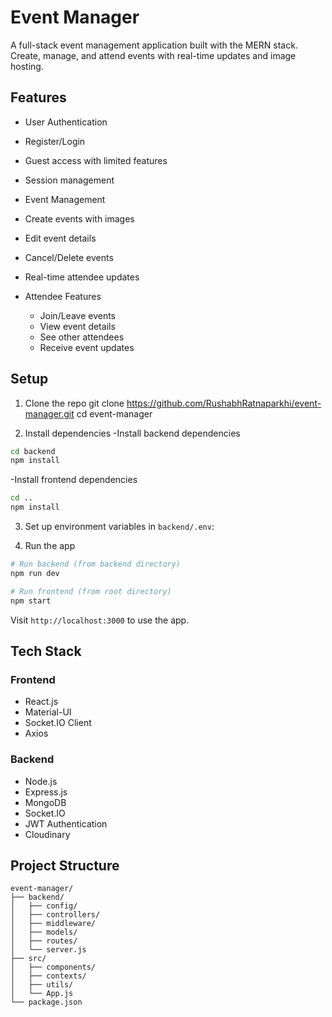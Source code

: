 # Event Manager

A full-stack event management application built with the MERN stack. Create, manage, and attend events with real-time updates and image hosting.

## Features

-  User Authentication
  - Register/Login
  - Guest access with limited features
  - Session management

-  Event Management
  - Create events with images
  - Edit event details
  - Cancel/Delete events
  - Real-time attendee updates

- Attendee Features
  - Join/Leave events
  - View event details
  - See other attendees
  - Receive event updates

## Setup

1. Clone the repo
git clone https://github.com/RushabhRatnaparkhi/event-manager.git
cd event-manager

2. Install dependencies
-Install backend dependencies
 ```bash
 cd backend
 npm install
 ```
-Install frontend dependencies
 ```bash
 cd ..
 npm install
 ```

3. Set up environment variables in `backend/.env`:

4. Run the app
```bash
# Run backend (from backend directory)
npm run dev

# Run frontend (from root directory)
npm start
```

Visit `http://localhost:3000` to use the app.

## Tech Stack

### Frontend
- React.js
- Material-UI
- Socket.IO Client
- Axios

### Backend
- Node.js
- Express.js
- MongoDB
- Socket.IO
- JWT Authentication
- Cloudinary

## Project Structure
```
event-manager/
├── backend/
│   ├── config/
│   ├── controllers/
│   ├── middleware/
│   ├── models/
│   ├── routes/
│   └── server.js
├── src/
│   ├── components/
│   ├── contexts/
│   ├── utils/
│   └── App.js
└── package.json
```

